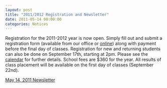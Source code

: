 ```yaml
---
layout: post
title: "2011/2012 Registration and Newsletter"
date: 2011-05-14 00:00:00
categories: Notices
---
```


Registration for the 2011-2012 year is now open. Simply fill out and submit a
registration form (available from our office or
[online](/docs/2011/regform.pdf)) along with payment before the final day of
classes. Registration for new and returning students can also be done on
September 17th, starting at 2pm. Please see the
[calendar](/docs/2011/calendar.pdf) for further details. School fees are $360
for the year. All results of class placement will be available on the first day
of classes (September 22nd).

[May 14, 2011 Newsletter](/docs/newsletters/newsletter_110514_combined.pdf)

